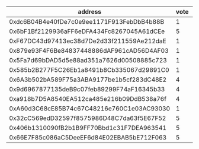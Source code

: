 address|vote|timestamp|signature
---|---|---|---
0xdc6B04B4e40fDe7c0e9ee1171F913FebDbB4b88B|1|1615297550|0x1e838a7586402c7f72a08edfbc53f80edfc86dca84469bde5a48bffab873869e4ff3b135f399a416c5b79b6a7ef062c48b9e6ef0d82108d7f501c346fc9052591c
0x6bF1Bf2129936aFF6eDFA434Fc8267045A61dCEe|5|1615297571|0x348a14bf268551e84e91e07f31da9b401d1dd4d6377db8f25b94681e69c046da5fa05f439797e48a7b7af95f41ac424601111aa53b8311cce49ff6c9c2c2c8b11b
0xF67DC43d97413ec38d7De2d33f211559Ae212daE|1|1615297623|0x7856131f532554ed0b120ae56df15f72ecaffa6cf746d634e7875389dc583f7b245dff04cba70628313485c8c80f0f8d885292bfc24262ffa4e2d9d555cb77321c
0x879e93F4F6Be84837448886dAF961cAD56D4AF03|1|1615298131|0xbff6bbec31d9c275f85e72541b1ccd745ce744c41ed27d0163815476513aad772b420b04a759e0a16dc479df92745d3a08de38251845db62891493473f90dec41c
0x5Fa7d69bDAD5d5e88ad351a7626d00508885c723|1|1615299223|0x398e649bf5fb29e3d601bd49639635a6cff7388faa86be02a6e6a9dfaa9352d143c055dc04cb6295b79149cc1167629f1b34a14bc6e72f5b53e9adc8b73db9af1b
0x585b2B277F5C26Eb1a8491b8Cb335067d29891C0|1|1615317999|0x27ec30a59873f8d8ced7a374ab8c5f2781b979c18248131c4e46e8fc882ecdcc483def3c40cfaef016852296234c74a7708f22e8fd2fea01b700172e3e41e6bc1b
0x6A3b502bA589F75a3ABA9177be1b5cf283dC48E2|4|1615319875|0x5f4ef4d4a4ebf65b6e02bbc1226afdbe2ee514bd07eb816e8f77a7171faad6cf0f73b6b9c06941a5b0fb494c0f26fcf461a40249370ce69c1605a187aa7420c51c
0x9d6967877135deB9c07feb89299F74aF16345b33|4|1615319884|0x6e5799864b3d89dcbfdcd57ba14073c6666c73fdc5ecbd491fa8919fb4f9e2ac21427e969a1efd7b1c571b12a06ba440ebaad317eebad8aace37753ce0bdbfb31b
0xa918b7D5A8540EA512ca485e216b09DdB538a76f|4|1615324810|0x115571a62d0916c977777477bb3e9a664c95894bad18fb83d7f7e983bed5328101c90a16209cc41360893e400272b2731748d2cb3e4e886263f650634717518a1c
0xA60d3C68cE85B74c67C48216e760C1e03AC93030|1|1615337765|0x023153a0c1a67f96ca59b2b2cf701dfd040138791a17351ff3184425e0eb2edc32ace686ddd1c877c870a167d0d9dcf49f0853dee0520e669fb3011e67886c971b
0x32cC569edD32597f8575986D48C7da63f5E67F52|5|1615344016|0xc2e0aa55ef001b2c0cce69877d34005add03170ef4a84e653131da2e53f35a1c6e3908a466e132dee673bfc95cfe0267d977eca8956392ba37a18c408b4bc12d1b
0x406b1310090fB2b1B9FF70Bbd1c31F7DEA963541|5|1615344638|0x1d163c30acd01f0e71841a728026d13936740a125de9b8c4693184fa57beac9949cd810e205aa6d5398c7dccfb6b2e544f2fb57dce5e99c6f370d2c4b07873e81b
0x66E7F85c086aC5DeeEF6d84E02EBAB5bE712F063|5|1615360504|0xe85fb2552682d6a807b2ebc5bfbaa26c973ff48589ff6d43248072beaa98a64666df3c726b2518375399981873a1724c64161803f47ace128e1dd042bf308f401c